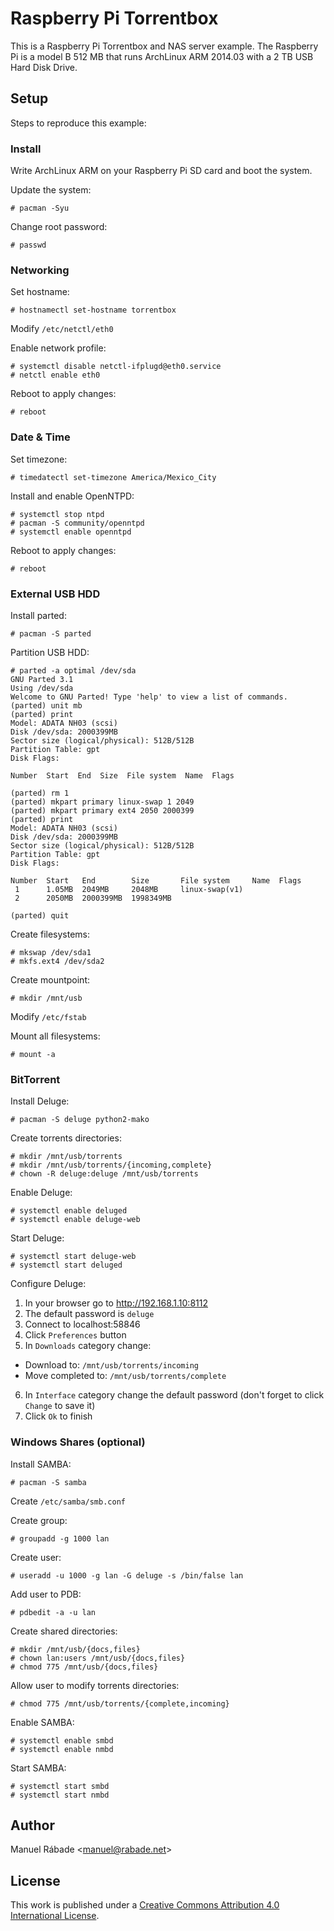 Raspberry Pi Torrentbox
=======================

This is a Raspberry Pi Torrentbox and NAS server example. The Raspberry
Pi is a model B 512 MB that runs ArchLinux ARM 2014.03 with a 2 TB USB
Hard Disk Drive.

Setup
-----

Steps to reproduce this example:

### Install 

Write ArchLinux ARM on your Raspberry Pi SD card and boot the system.

Update the system:

    # pacman -Syu

Change root password:

    # passwd

### Networking

Set hostname: 

    # hostnamectl set-hostname torrentbox

Modify `/etc/netctl/eth0`

Enable network profile:

    # systemctl disable netctl-ifplugd@eth0.service
    # netctl enable eth0

Reboot to apply changes:
    
    # reboot

### Date & Time

Set timezone:

    # timedatectl set-timezone America/Mexico_City

Install and enable OpenNTPD:

    # systemctl stop ntpd
    # pacman -S community/openntpd
    # systemctl enable openntpd

Reboot to apply changes:

    # reboot

### External USB HDD

Install parted:

    # pacman -S parted

Partition USB HDD:

```
# parted -a optimal /dev/sda
GNU Parted 3.1
Using /dev/sda
Welcome to GNU Parted! Type 'help' to view a list of commands.
(parted) unit mb
(parted) print                                                            
Model: ADATA NH03 (scsi)
Disk /dev/sda: 2000399MB
Sector size (logical/physical): 512B/512B
Partition Table: gpt
Disk Flags: 

Number  Start  End  Size  File system  Name  Flags

(parted) rm 1
(parted) mkpart primary linux-swap 1 2049
(parted) mkpart primary ext4 2050 2000399
(parted) print                                                            
Model: ADATA NH03 (scsi)
Disk /dev/sda: 2000399MB
Sector size (logical/physical): 512B/512B
Partition Table: gpt
Disk Flags: 

Number  Start   End        Size       File system     Name  Flags
 1      1.05MB  2049MB     2048MB     linux-swap(v1)
 2      2050MB  2000399MB  1998349MB

(parted) quit
```

Create filesystems:

    # mkswap /dev/sda1 
    # mkfs.ext4 /dev/sda2

Create mountpoint:

    # mkdir /mnt/usb

Modify `/etc/fstab`

Mount all filesystems:

    # mount -a

### BitTorrent

Install Deluge:

    # pacman -S deluge python2-mako

Create torrents directories:

    # mkdir /mnt/usb/torrents
    # mkdir /mnt/usb/torrents/{incoming,complete}
    # chown -R deluge:deluge /mnt/usb/torrents

Enable Deluge:

    # systemctl enable deluged
    # systemctl enable deluge-web

Start Deluge:

    # systemctl start deluge-web
    # systemctl start deluged

Configure Deluge:

1. In your browser go to http://192.168.1.10:8112
2. The default password is `deluge`
3. Connect to localhost:58846
4. Click `Preferences` button
5. In `Downloads` category change:
  * Download to: `/mnt/usb/torrents/incoming`
  * Move completed to: `/mnt/usb/torrents/complete`
6. In `Interface` category change the default password (don't forget to
   click `Change` to save it)
7. Click `Ok` to finish

### Windows Shares (optional)

Install SAMBA:

    # pacman -S samba

Create `/etc/samba/smb.conf`

Create group:

    # groupadd -g 1000 lan

Create user:

    # useradd -u 1000 -g lan -G deluge -s /bin/false lan

Add user to PDB:

    # pdbedit -a -u lan

Create shared directories:

    # mkdir /mnt/usb/{docs,files}
    # chown lan:users /mnt/usb/{docs,files}
    # chmod 775 /mnt/usb/{docs,files}

Allow user to modify torrents directories:

    # chmod 775 /mnt/usb/torrents/{complete,incoming}

Enable SAMBA:

    # systemctl enable smbd
    # systemctl enable nmbd

Start SAMBA:

    # systemctl start smbd
    # systemctl start nmbd

Author
------

Manuel Rábade <[manuel@rabade.net](mailto:manuel@rabade.net)>

License
-------

This work is published under a [Creative Commons Attribution 4.0
International License](http://creativecommons.org/licenses/by/4.0/).
